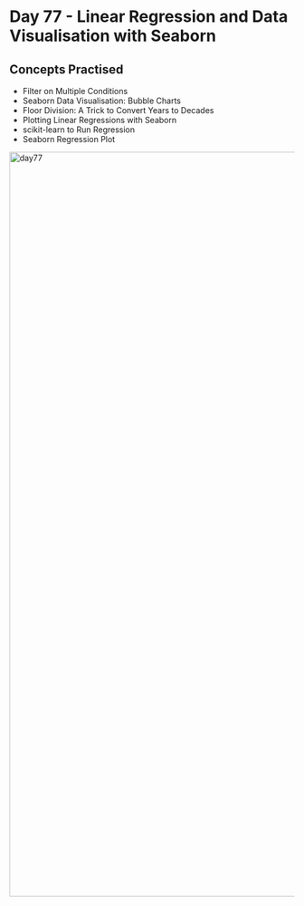 # Day 77 - Linear Regression and Data Visualisation with Seaborn
## Concepts Practised
- Filter on Multiple Conditions
- Seaborn Data Visualisation: Bubble Charts
- Floor Division: A Trick to Convert Years to Decades
- Plotting Linear Regressions with Seaborn
- scikit-learn to Run Regression
- Seaborn Regression Plot
<img width="1315" alt="day77" src="https://user-images.githubusercontent.com/98851253/167321056-7628596e-75e2-419d-9fec-0d1911beca4d.png">
